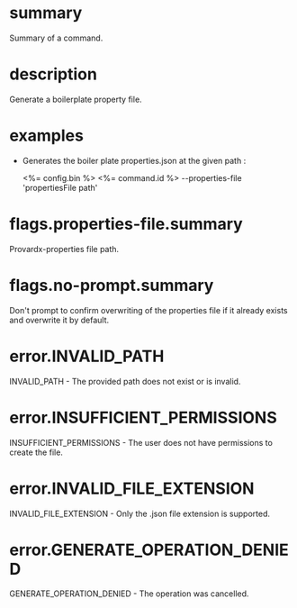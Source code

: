 # summary

Summary of a command.

# description

Generate a boilerplate property file.

# examples

- Generates the boiler plate properties.json at the given path :

  <%= config.bin %> <%= command.id %> --properties-file 'propertiesFile path'

# flags.properties-file.summary

Provardx-properties file path.

# flags.no-prompt.summary

Don't prompt to confirm overwriting of the properties file if it already exists and overwrite it by default.

# error.INVALID_PATH

INVALID_PATH - The provided path does not exist or is invalid.

# error.INSUFFICIENT_PERMISSIONS

INSUFFICIENT_PERMISSIONS - The user does not have permissions to create the file.

# error.INVALID_FILE_EXTENSION

INVALID_FILE_EXTENSION - Only the .json file extension is supported.

# error.GENERATE_OPERATION_DENIED

GENERATE_OPERATION_DENIED - The operation was cancelled.
